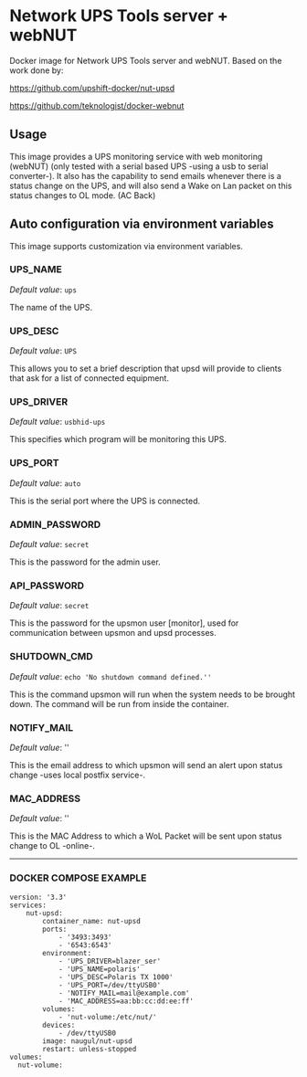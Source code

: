 # Network UPS Tools server + webNUT

Docker image for Network UPS Tools server and webNUT.
Based on the work done by:

https://github.com/upshift-docker/nut-upsd

https://github.com/teknologist/docker-webnut

## Usage

This image provides a UPS monitoring service with web monitoring (webNUT) (only tested with a serial based UPS -using a usb to serial converter-).
It also has the capability to send emails whenever there is a status change on the UPS, and will also send a Wake on Lan packet on this status changes to OL mode. (AC Back)

## Auto configuration via environment variables

This image supports customization via environment variables.

### UPS_NAME

*Default value*: `ups`

The name of the UPS.

### UPS_DESC

*Default value*: `UPS`

This allows you to set a brief description that upsd will provide to clients that ask for a list of connected equipment.

### UPS_DRIVER

*Default value*: `usbhid-ups`

This specifies which program will be monitoring this UPS.

### UPS_PORT

*Default value*: `auto`

This is the serial port where the UPS is connected.

### ADMIN_PASSWORD

*Default value*: `secret`

This is the password for the admin user.

### API_PASSWORD

*Default value*: `secret`

This is the password for the upsmon user [monitor], used for communication between upsmon and upsd processes.

### SHUTDOWN_CMD

*Default value*: `echo 'No shutdown command defined.''`

This is the command upsmon will run when the system needs to be brought down. The command will be run from inside the container.

### NOTIFY_MAIL

*Default value*: ''

This is the email address to which upsmon will send an alert upon status change -uses local postfix service-.

### MAC_ADDRESS

*Default value*: ''

This is the MAC Address to which a WoL Packet will be sent upon status change to OL -online-.

------------------------------------------------------

### DOCKER COMPOSE EXAMPLE

```
version: '3.3'
services:
    nut-upsd:
        container_name: nut-upsd
        ports:
            - '3493:3493'
            - '6543:6543'
        environment:
            - 'UPS_DRIVER=blazer_ser'
            - 'UPS_NAME=polaris'
            - 'UPS_DESC=Polaris TX 1000'
            - 'UPS_PORT=/dev/ttyUSB0'
            - 'NOTIFY_MAIL=mail@example.com'
            - 'MAC_ADDRESS=aa:bb:cc:dd:ee:ff'
        volumes:
            - 'nut-volume:/etc/nut/'
        devices:
            - /dev/ttyUSB0
        image: naugul/nut-upsd
        restart: unless-stopped
volumes:
  nut-volume:
```
